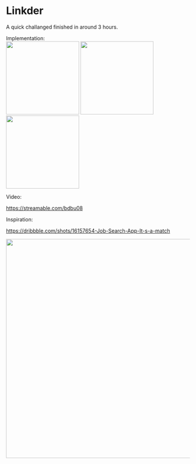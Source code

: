 # Linkder

A quick challanged finished in around 3 hours.

Implementation:<br>
<img src="https://i.imgur.com/F22q91X.png" width=200>
<img src="https://i.imgur.com/xmAm8ZN.png" width=200>
<img src="https://i.imgur.com/mcBondt.png" width=200>

Video:

https://streamable.com/bdbu08

Inspiration:

https://dribbble.com/shots/16157654-Job-Search-App-It-s-a-match

<img src="https://i.imgur.com/WTa8k52.png" width=600>
